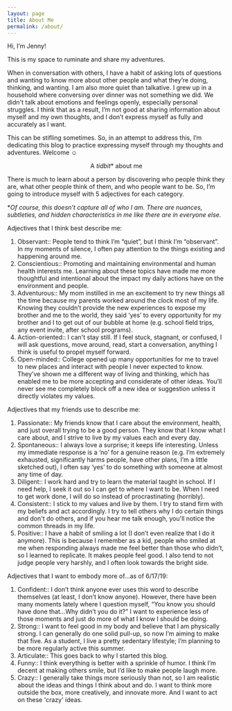 ```yaml
---
layout: page
title: About Me
permalink: /about/
---
```


Hi, I’m Jenny!

This is my space to ruminate and share my adventures. 

When in conversation with others, I have a habit of asking lots of questions and wanting to know more about other people and what they’re doing, thinking, and wanting. I am also more quiet than talkative. I grew up in a household where conversing over dinner was not something we did. We didn't talk about emotions and feelings openly, especially personal struggles. I think that as a result, I’m not good at sharing information about myself and my own thoughts, and I don’t express myself as fully and accurately as I want.

This can be stifling sometimes. So, in an attempt to address this, I’m dedicating this blog to practice expressing myself through my thoughts and adventures. Welcome ☺

<p style="text-align: center;">
A <em>tidbit</em>* about me
</p>

There is much to learn about a person by discovering who people think they are, what other people think of them, and who people want to be. So, I’m going to introduce myself with 5 adjectives for each category. 

*<em>Of course, this doesn’t capture all of who I am. There are nuances, subtleties, and hidden characteristics in me like there are in everyone else.</em>

Adjectives that I think best describe me:
1.	Observant:: People tend to think I’m “quiet”, but I think I’m “observant”. In my moments of silence, I often pay attention to the things existing and happening around me.
2.	Conscientious:: Promoting and maintaining environmental and human health interests me. Learning about these topics have made me more thoughtful and intentional about the impact my daily actions have on the environment and people.
3.	Adventurous:: My mom instilled in me an excitement to try new things all the time because my parents worked around the clock most of my life. Knowing they couldn’t provide the new experiences to expose my brother and me to the world, they said ‘yes’ to every opportunity for my brother and I to get out of our bubble at home (e.g. school field trips, any event invite, after school programs).
4.	Action-oriented:: I can't stay still. If I feel stuck, stagnant, or confused, I will ask questions, move around, read, start a conversation, anything I think is useful to propel myself forward. 
5.	Open-minded:: College opened up many opportunities for me to travel to new places and interact with people I never expected to know. They’ve shown me a different way of living and thinking, which has enabled me to be more accepting and considerate of other ideas. You’ll never see me completely block off a new idea or suggestion unless it directly violates my values.

Adjectives that my friends use to describe me:
1.	Passionate:: My friends know that I care about the environment, health, and just overall trying to be a good person. They know that I know what I care about, and I strive to live by my values each and every day.
2.	Spontaneous:: I always love a surprise; it keeps life interesting. Unless my immediate response is a ‘no’ for a genuine reason (e.g. I’m extremely exhausted, significantly harms people, have other plans, I’m a little sketched out), I often say ‘yes’ to do something with someone at almost any time of day. 
3.	Diligent:: I work hard and try to learn the material taught in school. If I need help, I seek it out so I can get to where I want to be. When I need to get work done, I will do so instead of procrastinating (horribly).
4.	Consistent:: I stick to my values and live by them. I try to stand firm with my beliefs and act accordingly. I try to tell others why I do certain things and don't do others, and if you hear me talk enough, you'll notice the common threads in my life.
5.	Positive:: I have a habit of smiling a lot (I don’t even realize that I do it anymore). This is because I remember as a kid, people who smiled at me when responding always made me feel better than those who didn’t, so I learned to replicate. It makes people feel good. I also tend to not judge people very harshly, and I often look towards the bright side.

Adjectives that I want to embody more of…as of 6/17/19:
1.	Confident:: I don’t think anyone ever uses this word to describe themselves (at least, I don’t know anyone). However, there have been many moments lately where I question myself, “You know you should have done that…Why didn’t you do it?” I want to experience less of those moments and just do more of what I know I should be doing.
2.	Strong:: I want to feel good in my body and believe that I am physically strong. I can generally do one solid pull-up, so now I’m aiming to make that five. As a student, I live a pretty sedentary lifestyle; I’m planning to be more regularly active this summer.
3.	Articulate:: This goes back to why I started this blog. 
4.	Funny:: I think everything is better with a sprinkle of humor. I think I’m decent at making others smile, but I’d like to make people laugh more. 
5.	Crazy:: I generally take things more seriously than not, so I am realistic about the ideas and things I think about and do. I want to think more outside the box, more creatively, and innovate more. And I want to act on these 'crazy' ideas.

